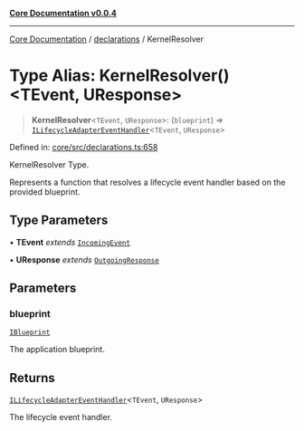 [**Core Documentation v0.0.4**](../../README.md)

***

[Core Documentation](../../modules.md) / [declarations](../README.md) / KernelResolver

# Type Alias: KernelResolver()\<TEvent, UResponse\>

> **KernelResolver**\<`TEvent`, `UResponse`\>: (`blueprint`) => [`ILifecycleAdapterEventHandler`](../interfaces/ILifecycleAdapterEventHandler.md)\<`TEvent`, `UResponse`\>

Defined in: [core/src/declarations.ts:658](https://github.com/stonemjs/core/blob/2adc2da4c7e3b5a9f593c198ba7e8ad639651777/src/declarations.ts#L658)

KernelResolver Type.

Represents a function that resolves a lifecycle event handler based on the provided blueprint.

## Type Parameters

• **TEvent** *extends* [`IncomingEvent`](../../events/IncomingEvent/classes/IncomingEvent.md)

• **UResponse** *extends* [`OutgoingResponse`](../../events/OutgoingResponse/classes/OutgoingResponse.md)

## Parameters

### blueprint

[`IBlueprint`](IBlueprint.md)

The application blueprint.

## Returns

[`ILifecycleAdapterEventHandler`](../interfaces/ILifecycleAdapterEventHandler.md)\<`TEvent`, `UResponse`\>

The lifecycle event handler.
